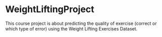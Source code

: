 # WeightLiftingProject

This course project is about predicting the quality of exercise (correct or which type of error) using the Weight Lifting Exercises Dataset.
